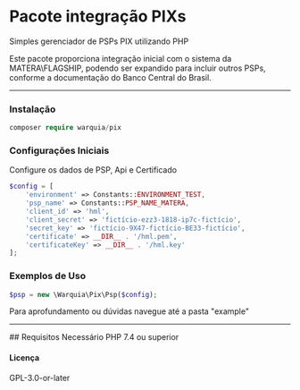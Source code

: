 # Pacote integração PIXs

Simples gerenciador de PSPs PIX utilizando PHP

Este pacote proporciona integração inicial com o sistema da MATERA\FLAGSHIP, podendo ser expandido para incluir outros PSPs, conforme a documentação do Banco Central do Brasil.


<hr>

### Instalação

```php
composer require warquia/pix
```

### Configurações Iniciais

Configure os dados de PSP, Api e Certificado 


```php
$config = [
    'environment' => Constants::ENVIRONMENT_TEST,
    'psp_name' => Constants::PSP_NAME_MATERA,
    'client_id' => 'hml',
    'client_secret' => 'fictício-ezz3-1818-ip7c-fictício',
    'secret_key' => 'fictício-9X47-fictício-BE33-fictício',
    'certificate' => __DIR__ . '/hml.pem',
    'certificateKey' => __DIR__ . '/hml.key'
];
```
### Exemplos de Uso

```php
$psp = new \Warquia\Pix\Psp($config);
```
Para aprofundamento ou dúvidas navegue até a pasta "example"


<hr>
## Requisitos
Necessário PHP 7.4 ou superior

#### Licença
GPL-3.0-or-later
